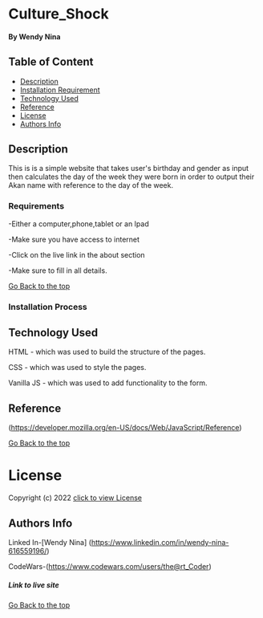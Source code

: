 # Culture_Shock

#### By Wendy Nina
<!-- <img src="./images/Akan.png"> -->

## Table of Content

+ [Description](#description)
+ [Installation Requirement](#Installation)
+ [Technology Used](#technology-used)
+ [Reference](#reference)
+ [License](#license)
+ [Authors Info](#author-Info)

## Description
This is is a simple website that takes user's birthday and gender as input then calculates the day of the week they were born in order to output their Akan name with reference to the day of the week.

### Requirements
-Either a computer,phone,tablet or an Ipad

-Make sure you have access to internet

-Click on the live link in the about section

-Make sure to fill in all details.

[Go Back to the top](#Culture_Shock)

### Installation Process
## Technology Used
HTML - which was used to build the structure of the pages.

CSS - which was used to style the pages.

Vanilla JS - which was used to add functionality to the form.

## Reference
(https://developer.mozilla.org/en-US/docs/Web/JavaScript/Reference)

[Go Back to the top](#Culture_Shock)

# License
Copyright (c) 2022 [click to view License](LICENSE)

## Authors Info
Linked In-[Wendy Nina]
(https://www.linkedin.com/in/wendy-nina-616559196/)

CodeWars-(https://www.codewars.com/users/the@rt_Coder)

##### Link to live site
[Go Back to the top](#Culture_Shock)
